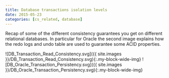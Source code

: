 ```yaml
---
title: Database transactions isolation levels
date: 2015-05-23
categories: [cs_related, database]
---
```


Recap of some of the different consistency guarantees you get on different relational databases.
In particular for Oracle the second image explains how the redo logs and undo table are used to
guarantee some ACID properties.

![DB_Transaction_Read_Consistency.svg]({{ site.images }}/DB_Transaction_Read_Consistency.svg){:.my-block-wide-img}
![DB_Oracle_Transaction_Persistency.svg]({{ site.images }}/DB_Oracle_Transaction_Persistency.svg){:.my-block-wide-img}
